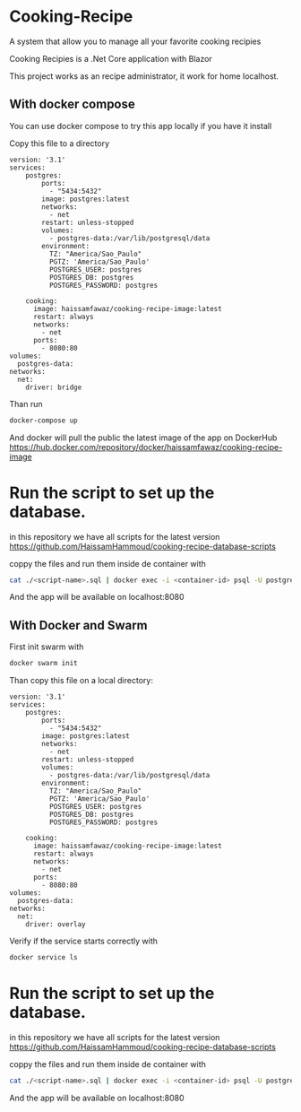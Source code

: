 # Cooking-Recipe
A system that allow you to manage all your favorite cooking recipies

Cooking Recipies is a .Net Core application with Blazor

This project  works as an recipe administrator, it work for home localhost.

## With docker compose
You can use docker compose to try this app locally if you have it install

Copy this file to a directory

```
version: '3.1'
services:
    postgres:
        ports:
          - "5434:5432"
        image: postgres:latest
        networks: 
          - net
        restart: unless-stopped
        volumes:
          - postgres-data:/var/lib/postgresql/data
        environment:
          TZ: "America/Sao_Paulo"
          PGTZ: 'America/Sao_Paulo'
          POSTGRES_USER: postgres
          POSTGRES_DB: postgres
          POSTGRES_PASSWORD: postgres

    cooking:
      image: haissamfawaz/cooking-recipe-image:latest
      restart: always
      networks: 
        - net
      ports:
        - 8080:80
volumes:
  postgres-data:
networks: 
  net:
    driver: bridge
```

Than run 
```bash
docker-compose up
```
And docker will pull the public the latest image of the app on DockerHub https://hub.docker.com/repository/docker/haissamfawaz/cooking-recipe-image

# Run the script to set up the database.  

in this repository we have all scripts for the latest version
https://github.com/HaissamHammoud/cooking-recipe-database-scripts

coppy the files and run them inside de container with 

```bash
cat ./<script-name>.sql | docker exec -i <container-id> psql -U postgres -d postgres
```

And the app will be available on localhost:8080

## With Docker and Swarm

First init swarm with
```bash
docker swarm init 
```
Than copy this file on a local directory:
```
version: '3.1'
services:
    postgres:
        ports:
          - "5434:5432"
        image: postgres:latest
        networks: 
          - net
        restart: unless-stopped
        volumes:
          - postgres-data:/var/lib/postgresql/data
        environment:
          TZ: "America/Sao_Paulo"
          PGTZ: 'America/Sao_Paulo'
          POSTGRES_USER: postgres
          POSTGRES_DB: postgres
          POSTGRES_PASSWORD: postgres

    cooking:
      image: haissamfawaz/cooking-recipe-image:latest
      restart: always
      networks: 
        - net
      ports:
        - 8080:80
volumes:
  postgres-data:
networks: 
  net:
    driver: overlay
```

Verify if the service starts correctly with
```bash
docker service ls
```

# Run the script to set up the database.  

in this repository we have all scripts for the latest version
https://github.com/HaissamHammoud/cooking-recipe-database-scripts

coppy the files and run them inside de container with 

```bash
cat ./<script-name>.sql | docker exec -i <container-id> psql -U postgres -d postgres
```

And the app will be available on localhost:8080

